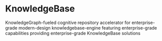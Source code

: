 # KnowledgeBase
KnowledgeGraph-fueled cognitive repository accelerator for enterprise-grade modern-design knowledgebase-engine featuring enterprise-grade capabilities providing enterprise-grade KnowledgeBase solutions
